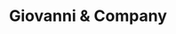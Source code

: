 ---
title: "Giovanni & Company"
url: /middleburg-heights/giovanni-and-company/
shop: hairdresser
---